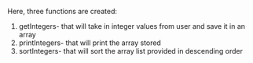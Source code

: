 Here, three functions are created:

  1) getIntegers- that will take in integer values from user and save it in an array
  2) printIntegers- that will print the array stored 
  3) sortIntegers- that will sort the array list provided in descending order
